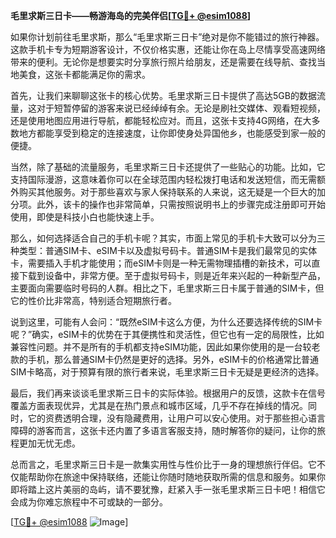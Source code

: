**毛里求斯三日卡——畅游海岛的完美伴侣[[TG💪+ @esim1088](https://t.me/s/esim1088)]**

如果你计划前往毛里求斯，那么“毛里求斯三日卡”绝对是你不能错过的旅行神器。这款手机卡专为短期游客设计，不仅价格实惠，还能让你在岛上尽情享受高速网络带来的便利。无论你是想要实时分享旅行照片给朋友，还是需要在线导航、查找当地美食，这张卡都能满足你的需求。

首先，让我们来聊聊这张卡的核心优势。毛里求斯三日卡提供了高达5GB的数据流量，这对于短暂停留的游客来说已经绰绰有余。无论是刷社交媒体、观看短视频，还是使用地图应用进行导航，都能轻松应对。而且，这张卡支持4G网络，在大多数地方都能享受到稳定的连接速度，让你即使身处异国他乡，也能感受到家一般的便捷。

当然，除了基础的流量服务，毛里求斯三日卡还提供了一些贴心的功能。比如，它支持国际漫游，这意味着你可以在全球范围内轻松拨打电话和发送短信，而无需额外购买其他服务。对于那些喜欢与家人保持联系的人来说，这无疑是一个巨大的加分项。此外，该卡的操作也非常简单，只需按照说明书上的步骤完成注册即可开始使用，即使是科技小白也能快速上手。

那么，如何选择适合自己的手机卡呢？其实，市面上常见的手机卡大致可以分为三种类型：普通SIM卡、eSIM卡以及虚拟号码卡。普通SIM卡是我们最常见的实体卡，需要插入手机才能使用；而eSIM卡则是一种无需物理插槽的新技术，可以直接下载到设备中，非常方便。至于虚拟号码卡，则是近年来兴起的一种新型产品，主要面向需要临时号码的人群。相比之下，毛里求斯三日卡属于普通的SIM卡，但它的性价比非常高，特别适合短期旅行者。

说到这里，可能有人会问：“既然eSIM卡这么方便，为什么还要选择传统的SIM卡呢？”确实，eSIM卡的优势在于其便携性和灵活性，但它也有一定的局限性，比如兼容性问题。并不是所有的手机都支持eSIM功能，因此如果你使用的是一台较老款的手机，那么普通SIM卡仍然是更好的选择。另外，eSIM卡的价格通常比普通SIM卡略高，对于预算有限的旅行者来说，毛里求斯三日卡无疑是更经济的选择。

最后，我们再来谈谈毛里求斯三日卡的实际体验。根据用户的反馈，这款卡在信号覆盖方面表现优异，尤其是在热门景点和城市区域，几乎不存在掉线的情况。同时，它的资费透明合理，没有隐藏费用，让用户可以安心使用。对于那些担心语言障碍的游客而言，这张卡还内置了多语言客服支持，随时解答你的疑问，让你的旅程更加无忧无虑。

总而言之，毛里求斯三日卡是一款集实用性与性价比于一身的理想旅行伴侣。它不仅能帮助你在旅途中保持联络，还能让你随时随地获取所需的信息和服务。如果你即将踏上这片美丽的岛屿，请不要犹豫，赶紧入手一张毛里求斯三日卡吧！相信它会成为你难忘旅程中不可或缺的一部分。

[[TG💪+ @esim1088](https://t.me/s/esim1088) ![Image](https://i.postimg.cc/4NQfJmqS/Snipaste-2025-05-13-00-14-12.png)]